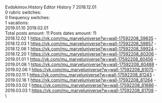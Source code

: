 Evdokimov.History	Editor History 7 2018.12.01\
0 rubric switches:\
0 frequency switches:\
1 vacations:\
2019.01.10 2019.02.01 \
Total posts amount: 11	Posts dates amount: 11\
2018.12.02 1 https://vk.com/mu_marveluniverse?w=wall-17592208_59835 - \
2018.12.03 1 https://vk.com/mu_marveluniverse?w=wall-17592208_59857 - \
2018.12.06 1 https://vk.com/mu_marveluniverse?w=wall-17592208_59924 - \
2018.12.20 1 https://vk.com/mu_marveluniverse?w=wall-17592208_60206 - \
2019.01.01 1 https://vk.com/mu_marveluniverse?w=wall-17592208_60456 - \
2019.01.08 1 https://vk.com/mu_marveluniverse?w=wall-17592208_60488 - \
2019.02.06 1 https://vk.com/mu_marveluniverse?w=wall-17592208_61075 - \
2019.02.11 1 https://vk.com/mu_marveluniverse?w=wall-17592208_61243 - \
2019.02.16 1 https://vk.com/mu_marveluniverse?w=wall-17592208_61264 - \
2019.03.02 1 https://vk.com/mu_marveluniverse?w=wall-17592208_61686 - \
2019.03.03 1 https://vk.com/mu_marveluniverse?w=wall-17592208_61708 - \
